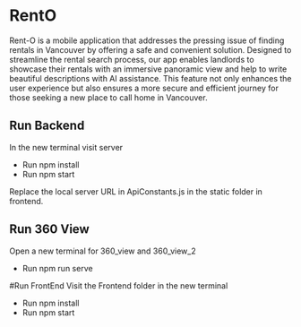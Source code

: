 # RentO
 
Rent-O is a mobile application that addresses the pressing issue of finding rentals in Vancouver by offering a safe and convenient solution. Designed to streamline the rental search process, our app enables landlords to showcase their rentals with an immersive panoramic view and help to write beautiful descriptions with AI assistance. This feature not only enhances the user experience but also ensures a more secure and efficient journey for those seeking a new place to call home in Vancouver.

## Run Backend
In the new terminal visit server <br>
<ul><li>Run npm install</li><li>Run npm start</li></ul>
Replace the local server URL in ApiConstants.js in the static folder in frontend.

## Run 360 View
 Open a new terminal for 360_view and 360_view_2
 <ul><li> Run npm run serve </li></ul>

 #Run FrontEnd
 Visit the Frontend folder in the new terminal 
 <ul><li>Run npm install</li><li>Run npm start</li></ul>




